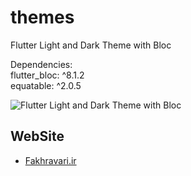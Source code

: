 # themes

Flutter Light and Dark Theme with Bloc

Dependencies:<br />
  flutter_bloc: ^8.1.2 <br />
  equatable: ^2.0.5 <br />

![Flutter Light and Dark Theme with Bloc](https://user-images.githubusercontent.com/4311975/235372311-17d5a8a7-e8ee-44e1-8084-73b9be3c4621.gif)

## WebSite
- [Fakhravari.ir](https://fakhravari.ir)